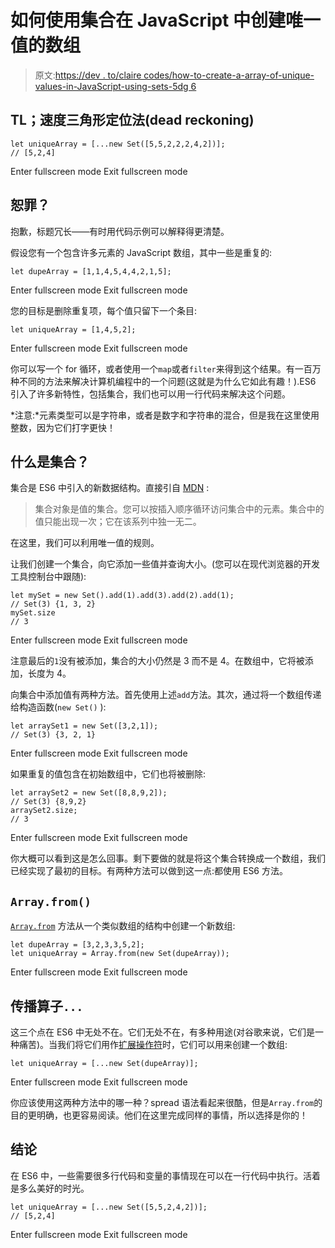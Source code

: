 # 如何使用集合在 JavaScript 中创建唯一值的数组

> 原文:[https://dev . to/claire codes/how-to-create-a-array-of-unique-values-in-JavaScript-using-sets-5dg 6](https://dev.to/clairecodes/how-to-create-an-array-of-unique-values-in-javascript-using-sets-5dg6)

## TL；速度三角形定位法(dead reckoning)

```
let uniqueArray = [...new Set([5,5,2,2,2,4,2])];
// [5,2,4] 
```

Enter fullscreen mode Exit fullscreen mode

## 恕罪？

抱歉，标题冗长——有时用代码示例可以解释得更清楚。

假设您有一个包含许多元素的 JavaScript 数组，其中一些是重复的:

```
let dupeArray = [1,1,4,5,4,4,2,1,5]; 
```

Enter fullscreen mode Exit fullscreen mode

您的目标是删除重复项，每个值只留下一个条目:

```
let uniqueArray = [1,4,5,2]; 
```

Enter fullscreen mode Exit fullscreen mode

你可以写一个 for 循环，或者使用一个`map`或者`filter`来得到这个结果。有一百万种不同的方法来解决计算机编程中的一个问题(这就是为什么它如此有趣！).ES6 引入了许多新特性，包括集合，我们也可以用一行代码来解决这个问题。

*注意:*元素类型可以是字符串，或者是数字和字符串的混合，但是我在这里使用整数，因为它们打字更快！

## 什么是集合？

集合是 ES6 中引入的新数据结构。直接引自 [MDN](https://developer.mozilla.org/en-US/docs/Web/JavaScript/Reference/Global_Objects/Set) :

> 集合对象是值的集合。您可以按插入顺序循环访问集合中的元素。集合中的值只能出现一次；它在该系列中独一无二。

在这里，我们可以利用唯一值的规则。

让我们创建一个集合，向它添加一些值并查询大小。(您可以在现代浏览器的开发工具控制台中跟随):

```
let mySet = new Set().add(1).add(3).add(2).add(1);
// Set(3) {1, 3, 2}
mySet.size
// 3 
```

Enter fullscreen mode Exit fullscreen mode

注意最后的`1`没有被添加，集合的大小仍然是 3 而不是 4。在数组中，它将被添加，长度为 4。

向集合中添加值有两种方法。首先使用上述`add`方法。其次，通过将一个数组传递给构造函数(`new Set()` ):

```
let arraySet1 = new Set([3,2,1]);
// Set(3) {3, 2, 1} 
```

Enter fullscreen mode Exit fullscreen mode

如果重复的值包含在初始数组中，它们也将被删除:

```
let arraySet2 = new Set([8,8,9,2]);
// Set(3) {8,9,2}
arraySet2.size;
// 3 
```

Enter fullscreen mode Exit fullscreen mode

你大概可以看到这是怎么回事。剩下要做的就是将这个集合转换成一个数组，我们已经实现了最初的目标。有两种方法可以做到这一点:都使用 ES6 方法。

## `Array.from()`

[`Array.from`](https://developer.mozilla.org/en-US/docs/Web/JavaScript/Reference/Global_Objects/Array/from) 方法从一个类似数组的结构中创建一个新数组:

```
let dupeArray = [3,2,3,3,5,2];
let uniqueArray = Array.from(new Set(dupeArray)); 
```

Enter fullscreen mode Exit fullscreen mode

## 传播算子`...`

这三个点在 ES6 中无处不在。它们无处不在，有多种用途(对谷歌来说，它们是一种痛苦)。当我们将它们用作[扩展操作符](https://developer.mozilla.org/en-US/docs/Web/JavaScript/Reference/Operators/Spread_syntax)时，它们可以用来创建一个数组:

```
let uniqueArray = [...new Set(dupeArray)]; 
```

Enter fullscreen mode Exit fullscreen mode

你应该使用这两种方法中的哪一种？spread 语法看起来很酷，但是`Array.from`的目的更明确，也更容易阅读。他们在这里完成同样的事情，所以选择是你的！

## 结论

在 ES6 中，一些需要很多行代码和变量的事情现在可以在一行代码中执行。活着是多么美好的时光。

```
let uniqueArray = [...new Set([5,5,2,4,2])];
// [5,2,4] 
```

Enter fullscreen mode Exit fullscreen mode